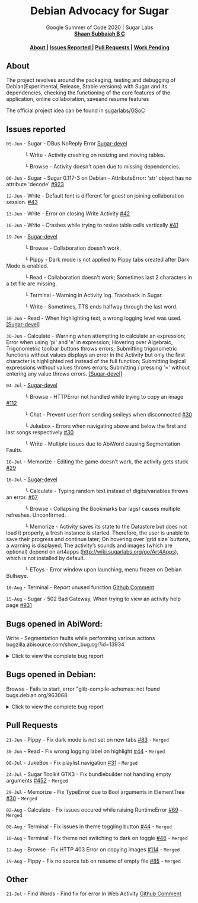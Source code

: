 <h1 align="center">Debian Advocacy for Sugar</h1>


<div align="center">
    Google Summer of Code 2020
    <span> | </span>
    Sugar Labs
</div>
<div align="center">
    <a href="https://github.com/shaansubbaiah">
        <strong>Shaan Subbaiah B C</strong>
    </a>
</div>


<div align="center">
    <h4>
        <a href="">
            About
        </a>
        <span> | </span>
        <a href="">
            Issues Reported
        </a>
        <span> | </span>
        <a href="">
            Pull Requests
        </a>
        <span> | </span>
        <a href="">
            Work Pending
        </a>
    </h4>
</div>


## About

The project revolves around the packaging, testing and debugging of Debian(Experimental, Release, Stable versions) with Sugar and its dependencies, checking the functioning of the core features of the application, online collaboration, saveand resume features

The official project idea can be found in [sugarlabs/GSoC](https://github.com/sugarlabs/GSoC/blob/master/Ideas-2020.md#debian-advocacy-for-sugar)


## Issues reported

`05-Jun` - Sugar - DBus NoReply Error [Sugar-devel](http://lists.sugarlabs.org/archive/sugar-devel/2020-June/058403.html)

&emsp; &emsp; &emsp;└ Write - Activity crashing on resizing and moving tables.

&emsp; &emsp; &emsp;└ Browse - Activity doesn't open due to missing dependencies.


`06-Jun` - Sugar - Sugar 0.117-3 on Debian - AttributeError: 'str' object has no attribute 'decode' [#923](https://github.com/sugarlabs/sugar/issues/923)


`12-Jun` - Write - Default font is different for guest on joining collaboration session. [#43](https://github.com/sugarlabs/write-activity/issues/43)


`13-Jun` - Write - Error on closing Write Activity [#42](https://github.com/sugarlabs/write-activity/issues/42)


`16-Jun` - Write - Crashes while trying to resize table cells vertically [#41](https://github.com/sugarlabs/write-activity/issues/41)


`19-Jun` - [Sugar-devel](http://lists.sugarlabs.org/archive/sugar-devel/2020-June/058458.html)

&emsp; &emsp; &emsp;└ Browse - Collaboration doesn't work.

&emsp; &emsp; &emsp;└ Pippy - Dark mode is not applied to Pippy tabs created after Dark Mode is enabled.

&emsp; &emsp; &emsp;└ Read - Collaboration doesn't work; Sometimes  last 2 characters in a txt file are missing.

&emsp; &emsp; &emsp;└ Terminal - Warning in Activity log. Traceback in Sugar.

&emsp; &emsp; &emsp;└ Write - Sometimes, TTS ends halfway through the last word.


`30-Jun` - Read - When highlighting text, a wrong logging level was used. [[Sugar-devel]](http://lists.sugarlabs.org/archive/sugar-devel/2020-June/058501.html)


`30-Jun` - Calculate - Warning when attempting to calculate an expression; Error when using 'pi' and 'e' in expression; Hovering over Algebraic, Trigonometric toolbar buttons throws errors; Submitting trigonometric functions without values displays an error in the Activity but only the first character is highlighted red instead of the full function; Submitting logical expressions without values throws errors; Submitting / pressing '=' without entering any value throws errors. [[Sugar-devel]](http://lists.sugarlabs.org/archive/sugar-devel/2020-June/058501.html)


`04-Jul` - [Sugar-devel](http://lists.sugarlabs.org/archive/sugar-devel/2020-July/058522.html)

&emsp; &emsp; &emsp;└ Browse - HTTPError not handled while trying to copy an image [#112](https://github.com/sugarlabs/browse-activity/issues/112)

&emsp; &emsp; &emsp;└ Chat - Prevent user from sending smileys when disconnected [#30](https://github.com/sugarlabs/chat/issues/30)

&emsp; &emsp; &emsp;└ Jukebox - Errors when navigating above and below the first and last songs respectively [#30](https://github.com/sugarlabs/jukebox-activity/issues/30)

&emsp; &emsp; &emsp;└ Write - Multiple issues due to AbiWord causing Segmentation Faults.


`10-Jul` - Memorize - Editing the game doesn’t work, the activity gets stuck [#29](https://github.com/sugarlabs/memorize-activity/issues/29)


`16-Jul` - [Sugar-devel](http://lists.sugarlabs.org/archive/sugar-devel/2020-July/058546.html)

&emsp; &emsp; &emsp;└ Calculate - Typing random text instead of digits/variables throws an error. [#67](https://github.com/sugarlabs/calculate-activity/issues/67)

&emsp; &emsp; &emsp;└ Browse - Collapsing the Bookmarks bar lags/ causes multiple refreshes. Unconfirmed.

&emsp; &emsp; &emsp;└ Memorize - Activity saves its state to the Datastore but does not load it properly, a fresh instance is started. Therefore, the user is unable to save their progress and continue later; On hovering over ‘grid size’ buttons, a warning is displayed; The activity’s sounds and images (which are optional) depend on art4apps (http://wiki.sugarlabs.org/go/Art4Apps), which is not installed by default.

&emsp; &emsp; &emsp;└ EToys - Error window upon launching, menu frozen on Debian Bullseye.


`10-Aug` - Terminal - Report unused function [Github Comment](https://github.com/sugarlabs/terminal-activity/pull/47)


`15-Aug` - Sugar - 502 Bad Gateway, When trying to view an activity help page [#931](https://github.com/sugarlabs/sugar/issues/931)



## Bugs opened in AbiWord:

Write - Segmentation faults while performing various actions
bugzilla.abisource.com/show_bug.cgi?id=13934

<details>
<summary>Click to view the complete bug report</summary>
<p>

```markdown

Bug#: 13934	Product:  AbiWord	Version: 3.0.4	Platform: PC
OS/Version: Linux	Status: NEW	Severity: major	Priority: P3
Resolution: 	Assigned To: domlachowicz@gmail.com	Reported By: shaansubbaiah.cs18@bmsce.ac.in	QA Contact: abisource-qa-spam@abisource.com
Component: Front End - GTK	Target Milestone: ---
URL: 
Summary: Segmentation faults while performing various actions
Keywords:  
Status Whiteboard: 
Opened: 2020-08-11 12:09

    I have found some bugs that can be reproduced in the minimal AbiWord python
    snippet.
    I can reproduce it on Debian 10(Buster) and Debian 11(Bullseye) with AbiWord
    v3.0.2-8 and v3.0.4~dfsg-2 respectively.

    Bugs found that crash the AbiWord instance:
    1. Resizing a cell in a table vertically
    2. Moving an image to the extreme left/right of the page
    3. Right Click -> Insert Table
    4. Right Click -> Click Paragraph -> Click Tabs
    5. Right Click -> Set Language



    Log when following 3 (Right Click -> Insert Table), in Debian 11
    ```
    (minabi.py:1216): Gtk-CRITICAL **: 12:49:34.135: gtk_builder_get_object:
    assertion 'GTK_IS_BUILDER (builder)' failed

    (minabi.py:1216): Gtk-CRITICAL **: 12:49:34.135: gtk_builder_get_object:
    assertion 'GTK_IS_BUILDER (builder)' failed

    (minabi.py:1216): Gtk-CRITICAL **: 12:49:34.135: gtk_radio_button_get_group:
    assertion 'GTK_IS_RADIO_BUTTON (radio_button)' failed

    (minabi.py:1216): Gtk-CRITICAL **: 12:49:34.135: gtk_builder_get_object:
    assertion 'GTK_IS_BUILDER (builder)' failed

    (minabi.py:1216): Gtk-CRITICAL **: 12:49:34.135: gtk_builder_get_object:
    assertion 'GTK_IS_BUILDER (builder)' failed

    (minabi.py:1216): Gtk-CRITICAL **: 12:49:34.135: gtk_builder_get_object:
    assertion 'GTK_IS_BUILDER (builder)' failed

    (minabi.py:1216): Gtk-CRITICAL **: 12:49:34.135: gtk_spin_button_set_value:
    assertion 'GTK_IS_SPIN_BUTTON (spin_button)' failed

    (minabi.py:1216): Gtk-CRITICAL **: 12:49:34.135: gtk_spin_button_set_value:
    assertion 'GTK_IS_SPIN_BUTTON (spin_button)' failed

    (minabi.py:1216): Gtk-CRITICAL **: 12:49:34.135: gtk_builder_get_object:
    assertion 'GTK_IS_BUILDER (builder)' failed

    (minabi.py:1216): Gtk-CRITICAL **: 12:49:34.135: gtk_toggle_button_get_active:
    assertion 'GTK_IS_TOGGLE_BUTTON (toggle_button)' failed

    (minabi.py:1216): Gtk-CRITICAL **: 12:49:34.135: gtk_widget_set_sensitive:
    assertion 'GTK_IS_WIDGET (widget)' failed
    /usr/lib/python3/dist-packages/gi/overrides/Gtk.py:1632: Warning: invalid
    (NULL) pointer instance
    return _Gtk_main(*args, **kwargs)
    /usr/lib/python3/dist-packages/gi/overrides/Gtk.py:1632: Warning:
    g_signal_connect_data: assertion 'G_TYPE_CHECK_INSTANCE (instance)' failed
    return _Gtk_main(*args, **kwargs)

    (minabi.py:1216): Gtk-CRITICAL **: 12:49:34.137: gtk_window_set_title:
    assertion 'GTK_IS_WINDOW (window)' failed

    (minabi.py:1216): Gtk-CRITICAL **: 12:49:34.137: gtk_builder_get_object:
    assertion 'GTK_IS_BUILDER (builder)' failed

    (minabi.py:1216): Gtk-CRITICAL **: 12:49:34.137: gtk_label_set_text: assertion
    'GTK_IS_LABEL (label)' failed

    (minabi.py:1216): Gtk-CRITICAL **: 12:49:34.137:
    gtk_spin_button_set_increments: assertion 'GTK_IS_SPIN_BUTTON (spin_button)'
    failed

    (minabi.py:1216): Gtk-CRITICAL **: 12:49:34.137: gtk_spin_button_set_range:
    assertion 'GTK_IS_SPIN_BUTTON (spin_button)' failed

    (minabi.py:1216): Gtk-CRITICAL **: 12:49:34.137: gtk_spin_button_set_value:
    assertion 'GTK_IS_SPIN_BUTTON (spin_button)' failed

    (minabi.py:1216): Gtk-CRITICAL **: 12:49:34.137: gtk_builder_get_object:
    assertion 'GTK_IS_BUILDER (builder)' failed

    (minabi.py:1216): Gtk-CRITICAL **: 12:49:34.137: gtk_label_get_label: assertion
    'GTK_IS_LABEL (label)' failed
    Segmentation fault
    ```

    Log when following 4 (Right Click -> Click Paragraph -> Click Tabs), in Debian
    11
    ```
    (minabi.py:1240): Gtk-CRITICAL **: 13:02:57.054: gtk_builder_get_object:
    assertion 'GTK_IS_BUILDER (builder)' failed

    (minabi.py:1240): Gtk-CRITICAL **: 13:02:57.054: gtk_builder_get_object:
    assertion 'GTK_IS_BUILDER (builder)' failed

    (minabi.py:1240): Gtk-CRITICAL **: 13:02:57.054: gtk_window_set_title:
    assertion 'GTK_IS_WINDOW (window)' failed

    (minabi.py:1240): Gtk-CRITICAL **: 13:02:57.054: gtk_builder_get_object:
    assertion 'GTK_IS_BUILDER (builder)' failed

    (minabi.py:1240): Gtk-CRITICAL **: 13:02:57.054: gtk_label_set_text: assertion
    'GTK_IS_LABEL (label)' failed

    (minabi.py:1240): Gtk-CRITICAL **: 13:02:57.054: gtk_builder_get_object:
    assertion 'GTK_IS_BUILDER (builder)' failed

    (minabi.py:1240): Gtk-CRITICAL **: 13:02:57.054: gtk_label_get_label: assertion
    'GTK_IS_LABEL (label)' failed
    Segmentation fault
    ```



    Minimal AbiWord python snippet used:
    ```
    #!/usr/bin/python

    import gi

    gi.require_version('Abi', '3.0')
    from gi.repository import Abi

    gi.require_version('Gtk', '3.0')
    from gi.repository import Gtk

    win = Gtk.Window(title="PyAbiword")
    Abi.init([])
    widget = Abi.Widget()
    win.add(widget)
    win.connect("delete-event", Gtk.main_quit)
    win.show_all()

    Gtk.main()
    ```



    Debian 11(Bullseye):
    libgtk-3-0                     3.24.20-1
    libgtk2.0-bin                  2.24.32-4
    gir1.2-abi-3.0                 3.0.4~dfsg-2 
    libabiword-3.0                 3.0.4~dfsg-2

    Debian 10(Buster):
    libgtk-3-0                     3.24.5-1
    libgtk2.0-0                    2.24.32-3
    gir1.2-abi-3.0                 3.0.2-8
    libabiword-3.0                 3.0.2-8


    Please let me know if any other information is required.
```

</p>
</details>

## Bugs opened in Debian:
Browse - Fails to start, error "glib-compile-schemas: not found
bugs.debian.org/963068
<details>
<summary>Click to view the complete bug report</summary>
<p>

```markdown
From: Shaan Subbaiah <shaansubbaiah.cs18@bmsce.ac.in>
To: Debian Bug Tracking System <submit@bugs.debian.org>
Subject: sugar-browse-activity: Fails to start, error "glib-compile-schemas: not found"
Date: Thu, 18 Jun 2020 19:30:36 +0530

Package: sugar-browse-activity
Version: 205-2
Severity: important

Dear Maintainer,

*** Reporter, please consider answering these questions, where appropriate ***

   * What led up to the situation?
	Installing sugar-browse-activity.

   * What exactly did you do (or not do) that was effective (or ineffective)?
	Start Browse Activity from Sugar.

   * What was the outcome of this action?
	Browse does not start.

Error in org.laptop.WebActivity-1.log:

sh: 1: glib-compile-schemas: not found
Traceback (most recent call last):
  File "/usr/bin/sugar-activity3", line 5, in <module>
    activityinstance.main()
  File "/usr/lib/python3/dist-packages/sugar3/activity/activityinstance.py", line 230, in main
    instance = create_activity_instance(activity_constructor, activity_handle)
  File "/usr/lib/python3/dist-packages/sugar3/activity/activityinstance.py", line 59, in create_activity_instance
    activity = constructor(handle)
  File "/usr/share/sugar/activities/Browse.activity/webactivity.py", line 192, in __init__
    self._tabbed_view = TabbedView(self)
  File "/usr/share/sugar/activities/Browse.activity/browser.py", line 147, in __init__
    self.settings = _get_local_settings(activity)
  File "/usr/share/sugar/activities/Browse.activity/browser.py", line 129, in _get_local_settings
    source = Gio.SettingsSchemaSource.new_from_directory(path, None, True)
gi.repository.GLib.Error: g-file-error-quark: Failed to open file “/home/ssbc/.sugar/default/org.laptop.WebActivity/data/schemas/gschemas.compiled”: open() failed: No such file or directory (4)

As a workaround, installing libglib2.0-dev package fixes the issue.
Browse is then able to start successfully.

*** End of the template - remove these template lines ***


-- System Information:
Debian Release: bullseye/sid
  APT prefers unstable
  APT policy: (990, 'unstable'), (500, 'stable-updates'), (500, 'testing'), (500, 'stable')
Architecture: amd64 (x86_64)

Kernel: Linux 5.6.0-2-amd64 (SMP w/2 CPU cores)
Locale: LANG=en_IN, LC_CTYPE=en_IN (charmap=UTF-8), LANGUAGE=en_IN:en (charmap=UTF-8)
Shell: /bin/sh linked to /usr/bin/dash
Init: systemd (via /run/systemd/system)
LSM: AppArmor: enabled

Versions of packages sugar-browse-activity depends on:
ii  dconf-gsettings-backend [gsettings-backend]  0.36.0-1
ii  gir1.2-evince-3.0                            3.36.5-2
ii  gir1.2-gdkpixbuf-2.0                         2.40.0+dfsg-5
ii  gir1.2-glib-2.0                              1.64.1-1
ii  gir1.2-gtk-3.0                               3.24.20-1
ii  gir1.2-pango-1.0                             1.44.7-4
ii  gir1.2-rsvg-2.0                              2.48.7-1
ii  gir1.2-soup-2.4                              2.70.0-1
ii  gir1.2-sugarext-1.0                          0.117-1
ii  gir1.2-telepathyglib-0.12                    0.24.1-2+b1
ii  gir1.2-webkit2-4.0                           2.28.2-2+b1
ii  python3                                      3.8.2-3
ii  python3-cairo                                1.16.2-3
ii  python3-dbus                                 1.2.16-2
ii  python3-gi                                   3.36.0-3
ii  python3-sugar3                               0.117-1

Versions of packages sugar-browse-activity recommends:
ii  ca-certificates  20200601

sugar-browse-activity suggests no packages.

-- no debconf information

```

</p>
</details>



## Pull Requests


`21-Jun` - Pippy - Fix dark mode is not set on new tabs [#83](https://github.com/sugarlabs/Pippy/pull/83) - `Merged`


`30-Jun` - Read - Fix wrong logging label on highlight [#44](https://github.com/sugarlabs/read-activity/pull/44) - `Merged`


`08-Jul` - JukeBox - Fix playlist navigation [#31](https://github.com/sugarlabs/jukebox-activity/pull/31) - `Merged`


`24-Jul` - Sugar Toolkit GTK3 - Fix bundlebuilder not handling empty arguments [#452](https://github.com/sugarlabs/sugar-toolkit-gtk3/pull/452) - `Merged`


`29-Jul` - Memorize - Fix TypeError due to Bool arguments in ElementTree [#30](https://github.com/sugarlabs/memorize-activity/pull/30) - `Merged`


`02-Aug` - Calculate - Fix issues occured while raising RuntimeError [#69](https://github.com/sugarlabs/calculate-activity/pull/69) - `Merged`


`08-Aug` - Terminal - Fix issues in theme toggling button [#44](https://github.com/sugarlabs/terminal-activity/pull/44) - `Merged`


`10-Aug` - Terminal - Fix theme not switching to dark on toggle [#46](https://github.com/sugarlabs/terminal-activity/pull/46) - `Merged`


`12-Aug` - Browse - Fix HTTP 403 Error on copying images [#114](https://github.com/sugarlabs/browse-activity/pull/114) - `Merged`


`19-Aug` - Pippy - Fix no source tab on resume of empty file [#85](https://github.com/sugarlabs/Pippy/pull/85) - `Merged`



## Other


`21-Jul` - Find Words - Find fix for error in Web Activity [Github Comment](https://github.com/sugarlabs/sugar-web/issues/135#issuecomment-663847858)
